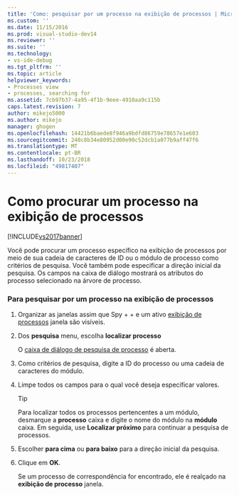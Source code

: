 ```yaml
---
title: 'Como: pesquisar por um processo na exibição de processos | Microsoft Docs'
ms.custom: ''
ms.date: 11/15/2016
ms.prod: visual-studio-dev14
ms.reviewer: ''
ms.suite: ''
ms.technology:
- vs-ide-debug
ms.tgt_pltfrm: ''
ms.topic: article
helpviewer_keywords:
- Processes view
- processes, searching for
ms.assetid: 7cb97b37-4a95-4f1b-9eee-4910aa9c115b
caps.latest.revision: 7
author: mikejo5000
ms.author: mikejo
manager: ghogen
ms.openlocfilehash: 14421b6baede8f946a9bdfd86759e78657e1e603
ms.sourcegitcommit: 240c8b34e80952d00e90c52dcb1a077b9aff47f6
ms.translationtype: MT
ms.contentlocale: pt-BR
ms.lasthandoff: 10/23/2018
ms.locfileid: "49817407"
---
```

# <a name="how-to-search-for-a-process-in-processes-view"></a>Como procurar um processo na exibição de processos
[!INCLUDE[vs2017banner](../includes/vs2017banner.md)]

Você pode procurar um processo específico na exibição de processos por meio de sua cadeia de caracteres de ID ou o módulo de processo como critérios de pesquisa. Você também pode especificar a direção inicial da pesquisa. Os campos na caixa de diálogo mostrará os atributos do processo selecionado na árvore de processo.  
  
### <a name="to-search-for-a-process-in-processes-view"></a>Para pesquisar por um processo na exibição de processos  
  
1. Organizar as janelas assim que Spy + + e um ativo [exibição de processos](../debugger/processes-view.md) janela são visíveis.  
  
2. Dos **pesquisa** menu, escolha **localizar processo**  
  
    O [caixa de diálogo de pesquisa de processo](../debugger/process-search-dialog-box.md) é aberta.  
  
3. Como critérios de pesquisa, digite a ID do processo ou uma cadeia de caracteres do módulo.  
  
4. Limpe todos os campos para o qual você deseja especificar valores.  
  
   > [!TIP]
   >  Para localizar todos os processos pertencentes a um módulo, desmarque a **processo** caixa e digite o nome do módulo na **módulo** caixa. Em seguida, use **Localizar próximo** para continuar a pesquisa de processos.  
  
5. Escolher **para cima** ou **para baixo** para a direção inicial da pesquisa.  
  
6. Clique em **OK**.  
  
   Se um processo de correspondência for encontrado, ele é realçado na **exibição de processo** janela.



